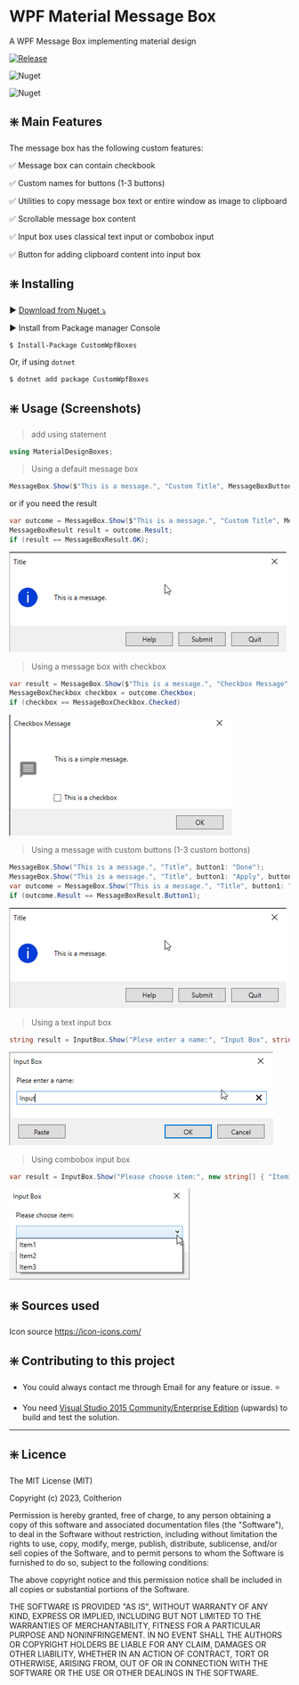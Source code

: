 # WPF Material Message Box

A WPF Message Box implementing material design

[![Release](https://img.shields.io/github/release/Coltherion/CustomWpfBoxes.svg)](https://github.com/Coltherion/CustomWpfBoxes/releases/latest?style=for-the-badge)

![Nuget](https://img.shields.io/nuget/v/CustomWpfBoxes)

![Nuget](https://img.shields.io/nuget/dt/CustomWpfBoxes?label=nuget%20downloads)

## :sparkle: Main Features

The message box has the following custom features:

:white_check_mark: Message box can contain checkbook

:white_check_mark: Custom names for buttons (1-3 buttons)

:white_check_mark: Utilities to copy message box text or entire window as image to clipboard 

:white_check_mark: Scrollable message box content

:white_check_mark: Input box uses classical text input or combobox input

:white_check_mark: Button for adding clipboard content into input box

## :sparkle: Installing

:arrow_forward: [Download from Nuget ⤵](https://www.nuget.org/packages/CustomWpfBoxes/)

:arrow_forward: Install from Package manager Console

```sh
$ Install-Package CustomWpfBoxes
```

Or, if using `dotnet`

```sh
$ dotnet add package CustomWpfBoxes
```

## :sparkle: Usage (Screenshots)

> add using statement

```c#
using MaterialDesignBoxes;
```

> Using a default message box

```c#
MessageBox.Show($"This is a message.", "Custom Title", MessageBoxButton.OkOnly, MessageBoxIcon.Information, MessageBoxFocus.Button1, MessageBoxToolsVisibility.Visible);
```

or if you need the result

```c#
var outcome = MessageBox.Show($"This is a message.", "Custom Title", MessageBoxButton.OkOnly, MessageBoxIcon.Information, MessageBoxFocus.Button1, MessageBoxToolsVisibility.Visible);
MessageBoxResult result = outcome.Result;
if (result == MessageBoxResult.OK);
```

![Default Message](https://raw.githubusercontent.com/Coltherion/CustomWpfBoxes/main/Screenshots/CustomButtonsMessageBox.png)

> Using a message box with checkbox

```c#
var result = MessageBox.Show($"This is a message.", "Checkbox Message", checkBox: "This is a checkbox");
MessageBoxCheckbox checkbox = outcome.Checkbox;
if (checkbox == MessageBoxCheckbox.Checked)
```

![Message box with checkbox](https://raw.githubusercontent.com/Coltherion/CustomWpfBoxes/main/Screenshots/CheckboxMessageBox.png)

> Using a message with custom buttons (1-3 custom bottons)

```c#
MessageBox.Show("This is a message.", "Title", button1: "Done");
MessageBox.Show("This is a message.", "Title", button1: "Apply", button2: "Exit");
var outcome = MessageBox.Show("This is a message.", "Title", button1: "Help", button2: "Submit", button3: "Quit", MessageBoxIcon.Information);
if (outcome.Result == MessageBoxResult.Button1);
```

![Message box with custom buttons](https://raw.githubusercontent.com/Coltherion/CustomWpfBoxes/main/Screenshots/CustomButtonsMessageBox.png)

> Using a text input box

```c#
string result = InputBox.Show("Plese enter a name:", "Input Box", string.Empty, InputBoxOption.SingleLine, InputBoxExtraButton.All);
```

![Text input box](https://raw.githubusercontent.com/Coltherion/CustomWpfBoxes/main/Screenshots/TextInputBox.png)

> Using combobox input box

```c#
var result = InputBox.Show("Please choose item:", new string[] { "Item1", "Item2", "Item3" });
```

![Combobox input box](https://raw.githubusercontent.com/Coltherion/CustomWpfBoxes/main/Screenshots/ComboboxInputBox.png)

## :sparkle: Sources used

Icon source https://icon-icons.com/

## :sparkle: Contributing to this project

- You could always contact me through Email for any feature or issue. :star:

- You need [Visual Studio 2015 Community/Enterprise Edition](https://www.visualstudio.com/) (upwards) to build and test the solution.

---

## :sparkle: Licence

The MIT License (MIT)

Copyright (c) 2023, Coltherion

Permission is hereby granted, free of charge, to any person obtaining a copy
of this software and associated documentation files (the "Software"), to deal
in the Software without restriction, including without limitation the rights
to use, copy, modify, merge, publish, distribute, sublicense, and/or sell
copies of the Software, and to permit persons to whom the Software is
furnished to do so, subject to the following conditions:

The above copyright notice and this permission notice shall be included in
all copies or substantial portions of the Software.

THE SOFTWARE IS PROVIDED "AS IS", WITHOUT WARRANTY OF ANY KIND, EXPRESS OR
IMPLIED, INCLUDING BUT NOT LIMITED TO THE WARRANTIES OF MERCHANTABILITY,
FITNESS FOR A PARTICULAR PURPOSE AND NONINFRINGEMENT. IN NO EVENT SHALL THE
AUTHORS OR COPYRIGHT HOLDERS BE LIABLE FOR ANY CLAIM, DAMAGES OR OTHER
LIABILITY, WHETHER IN AN ACTION OF CONTRACT, TORT OR OTHERWISE, ARISING FROM,
OUT OF OR IN CONNECTION WITH THE SOFTWARE OR THE USE OR OTHER DEALINGS IN
THE SOFTWARE.
